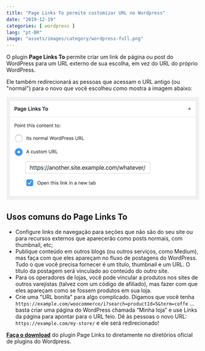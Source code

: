```yaml
---
title: "Page Links To permite customizar URL no Wordpress"
date: "2019-12-19"
categories: [ wordpress ]
lang: "pt-BR"
image: "assets/images/category/wordpress-full.png"
---
```


O plugin **Page Links To** permite criar um link de página ou post do WordPress para um URL externo de sua escolha, em vez do URL do próprio WordPress.

Ele também redirecionará as pessoas que acessam o URL antigo (ou "normal") para o novo que você escolheu como mostra a imagem abaixo:

![Page Links To permite customizar URL no Wordpress](/assets/images/Page-Links-To.webp)

## Usos comuns do Page Links To

- Configure links de navegação para seções que não são do seu site ou para recursos externos que aparecerão como posts normais, com thumbnail, etc;
- Publique conteúdo em outros blogs (ou outros serviços, como Medium), mas faça com que eles apareçam no fluxo de postagens do WordPress. Tudo o que você precisa fornecer é um título, thumbnail e um URL. O título da postagem será vinculado ao conteúdo do outro site.
- Para os operadores de lojas, você pode vincular a produtos nos sites de outros varejistas (talvez com um código de afiliado), mas fazer com que eles apareçam como se fossem produtos em sua loja.
- Crie uma "URL bonita" para algo complicado. Digamos que você tenha `https://example.com/woocommerce/i?search=productId=5&term=coffe` … basta criar uma página do WordPress chamada “Minha loja” e use Links da página para apontar para o URL feio. Dê às pessoas o novo URL: `https://example.com/my-store/` e ele será redirecionado!

**[Faça o download](https://wordpress.org/plugins/page-links-to/)** do plugin Page Links to diretamente no diretórios oficial de plugins do Wordpress.
